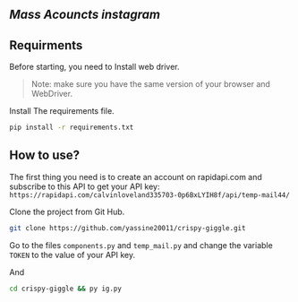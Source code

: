 ## _Mass Acouncts instagram_

## Requirments
 Before starting, you need to Install web driver.
> Note: make sure you have the same version of your browser and WebDriver.


Install The requirements file.

```sh
pip install -r requirements.txt
```

## How to use?

The first thing you need is to create an account on rapidapi.com and subscribe to this API to get your API key: 
`https://rapidapi.com/calvinloveland335703-0p6BxLYIH8f/api/temp-mail44/`

Clone the project from Git Hub.

```sh
git clone https://github.com/yassine20011/crispy-giggle.git
```
Go to the files `components.py` and `temp_mail.py` and change the variable `TOKEN` to the value of your API key.

And
```sh
cd crispy-giggle && py ig.py
```




